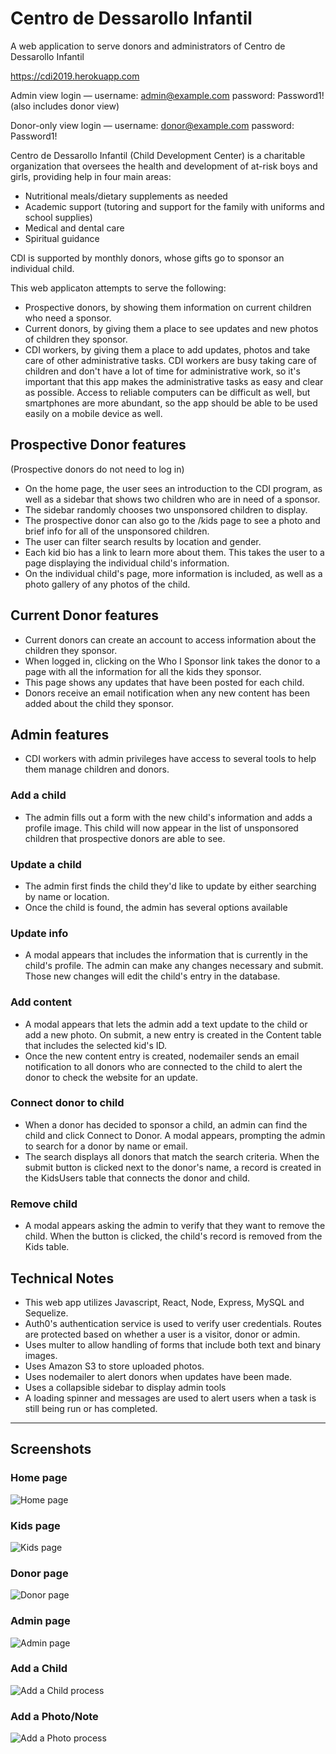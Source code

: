 # Centro de Dessarollo Infantil
A web application to serve donors and administrators of Centro de Dessarollo Infantil

https://cdi2019.herokuapp.com

Admin view login — username: admin@example.com  password: Password1! (also includes donor view)

Donor-only view login — username: donor@example.com  password: Password1!

Centro de Dessarollo Infantil (Child Development Center) is a charitable organization that oversees the health and development of at-risk boys and girls, providing help in four main areas:
  * Nutritional meals/dietary supplements as needed
  * Academic support (tutoring and support for the family with uniforms and school supplies)
  * Medical and dental care
  * Spiritual guidance
  
CDI is supported by monthly donors, whose gifts go to sponsor an individual child.

This web applicaton attempts to serve the following:
  * Prospective donors, by showing them information on current children who need a sponsor.
  * Current donors, by giving them a place to see updates and new photos of children they sponsor.
  * CDI workers, by giving them a place to add updates, photos and take care of other administrative tasks. CDI workers are busy taking care of children and don't have a lot of time for administrative work, so it's important that this app makes the administrative tasks as easy and clear as possible. Access to reliable computers can be difficult as well, but smartphones are more abundant, so the app should be able to be used easily on a mobile device as well.
  
## Prospective Donor features
  (Prospective donors do not need to log in)
  * On the home page, the user sees an introduction to the CDI program, as well as a sidebar that shows two children who are in need of a sponsor.
  * The sidebar randomly chooses two unsponsored children to display.
  * The prospective donor can also go to the /kids page to see a photo and brief info for all of the unsponsored children.
  * The user can filter search results by location and gender.
  * Each kid bio has a link to learn more about them. This takes the user to a page displaying the individual child's information.
  * On the individual child's page, more information is included, as well as a photo gallery of any photos of the child.
  
## Current Donor features  
  * Current donors can create an account to access information about the children they sponsor.
  * When logged in, clicking on the Who I Sponsor link takes the donor to a page with all the information for all the kids they sponsor. 
  * This page shows any updates that have been posted for each child.
  * Donors receive an email notification when any new content has been added about the child they sponsor.
  
## Admin features
  * CDI workers with admin privileges have access to several tools to help them manage children and donors.
  ### Add a child
   * The admin fills out a form with the new child's information and adds a profile image. This child will now appear in the list of unsponsored children that prospective donors are able to see.
  ### Update a child
   * The admin first finds the child they'd like to update by either searching by name or location.
   * Once the child is found, the admin has several options available
  ### Update info
   * A modal appears that includes the information that is currently in the child's profile. The admin can make any changes necessary and submit. Those new changes will edit the child's entry in the database.
  ### Add content
   * A modal appears that lets the admin add a text update to the child or add a new photo. On submit, a new entry is created in the Content table that includes the selected kid's ID.
   * Once the new content entry is created, nodemailer sends an email notification to all donors who are connected to the child to alert the donor to check the website for an update.
  ### Connect donor to child
   * When a donor has decided to sponsor a child, an admin can find the child and click Connect to Donor. A modal appears, prompting the admin to search for a donor by name or email.
   * The search displays all donors that match the search criteria. When the submit button is clicked next to the donor's name, a record is created in the KidsUsers table that connects the donor and child.
  ### Remove child
   * A modal appears asking the admin to verify that they want to remove the child. When the button is clicked, the child's record is removed from the Kids table.
  
## Technical Notes
  * This web app utilizes Javascript, React, Node, Express, MySQL and Sequelize.
  * Auth0's authentication service is used to verify user credentials. Routes are protected based on whether a user is a visitor, donor or admin.
  * Uses multer to allow handling of forms that include both text and binary images.
  * Uses Amazon S3 to store uploaded photos.
  * Uses nodemailer to alert donors when updates have been made.
  * Uses a collapsible sidebar to display admin tools
  * A loading spinner and messages are used to alert users when a task is still being run or has completed.
  
***
## Screenshots
### Home page
![Home page](https://github.com/nosidam48/Padrinos/blob/master/client/public/images/Readme-Homepage.png "Home")

### Kids page
![Kids page](https://github.com/nosidam48/Padrinos/blob/master/client/public/images/ReadMe-kids.png "Kids")

### Donor page
![Donor page](https://github.com/nosidam48/Padrinos/blob/master/client/public/images/ReadMe-donor.png "Donor")

### Admin page
![Admin page](https://github.com/nosidam48/Padrinos/blob/master/client/public/images/ReadMe-admin.png "Admin")

### Add a Child
![Add a Child process](https://github.com/nosidam48/Padrinos/blob/master/client/public/images/ReadMe-AddChild.gif "Add a Child")

### Add a Photo/Note
![Add a Photo process](https://github.com/nosidam48/Padrinos/blob/master/client/public/images/Readme-addphoto.gif "Add a Photo/Note")
